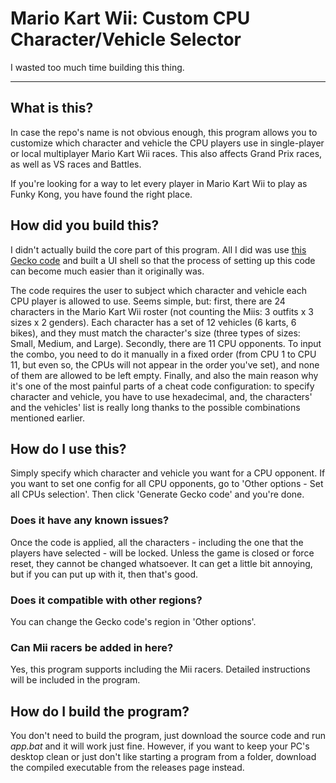 # Mario Kart Wii: Custom CPU Character/Vehicle Selector
I wasted too much time building this thing.

* * *

## What is this?
In case the repo's name is not obvious enough, this program allows you to customize which character and vehicle the CPU players use in single-player or local multiplayer Mario Kart Wii races. This also affects Grand Prix races, as well as VS races and Battles.

If you're looking for a way to let every player in Mario Kart Wii to play as Funky Kong, you have found the right place.

## How did you build this?
I didn't actually build the core part of this program. All I did was use [this Gecko code](https://mariokartwii.com/showthread.php?tid=1563&highlight=Choose+Character%2BVehicle+For+All+Opponents) and built a UI shell so that the process of setting up this code can become much easier than it originally was.

The code requires the user to subject which character and vehicle each CPU player is allowed to use. Seems simple, but: first, there are 24 characters in the Mario Kart Wii roster (not counting the Miis: 3 outfits x 3 sizes x 2 genders). Each character has a set of 12 vehicles (6 karts, 6 bikes), and they must match the character's size (three types of sizes: Small, Medium, and Large). Secondly, there are 11 CPU opponents. To input the combo, you need to do it manually in a fixed order (from CPU 1 to CPU 11, but even so, the CPUs will not appear in the order you've set), and none of them are allowed to be left empty. Finally, and also the main reason why it's one of the most painful parts of a cheat code configuration: to specify character and vehicle, you have to use hexadecimal, and, the characters' and the vehicles' list is really long thanks to the possible combinations mentioned earlier.

## How do I use this?
Simply specify which character and vehicle you want for a CPU opponent. If you want to set one config for all CPU opponents, go to 'Other options - Set all CPUs selection'. Then click 'Generate Gecko code' and you're done.
### Does it have any known issues?
Once the code is applied, all the characters - including the one that the players have selected - will be locked. Unless the game is closed or force reset, they cannot be changed whatsoever. It can get a little bit annoying, but if you can put up with it, then that's good.
### Does it compatible with other regions?
You can change the Gecko code's region in 'Other options'.
### Can Mii racers be added in here?
Yes, this program supports including the Mii racers. Detailed instructions will be included in the program.

## How do I build the program?
You don't need to build the program, just download the source code and run _app.bat_ and it will work just fine. However, if you want to keep your PC's desktop clean or just don't like starting a program from a folder, download the compiled executable from the releases page instead.
